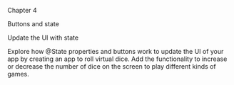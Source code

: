 Chapter 4

Buttons and state

Update the UI with state

Explore how @State properties and buttons work to update the UI of your app by creating an app to roll virtual dice. Add the functionality to increase or decrease the number of dice on the screen to play different kinds of games.
